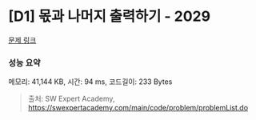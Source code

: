 # [D1] 몫과 나머지 출력하기 - 2029 

[문제 링크](https://swexpertacademy.com/main/code/problem/problemDetail.do?contestProbId=AV5QGNvKAtEDFAUq) 

### 성능 요약

메모리: 41,144 KB, 시간: 94 ms, 코드길이: 233 Bytes



> 출처: SW Expert Academy, https://swexpertacademy.com/main/code/problem/problemList.do